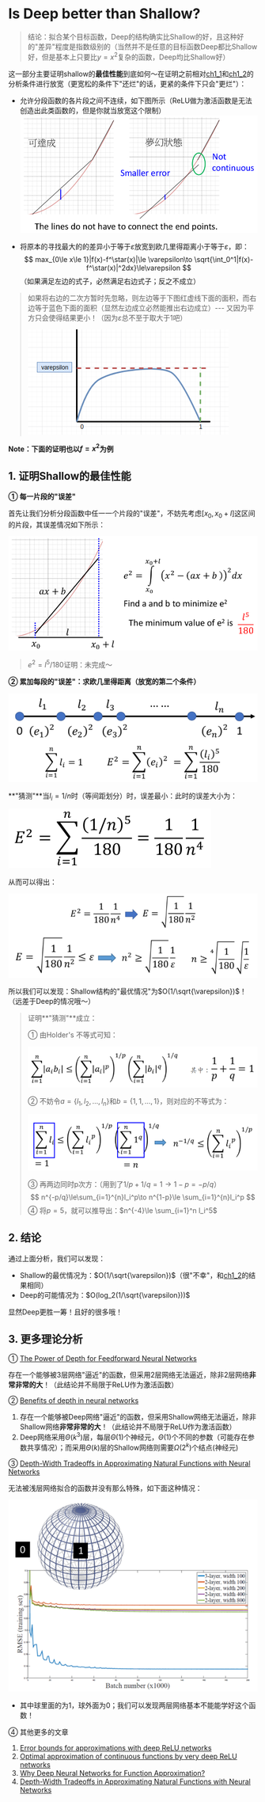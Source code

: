 # Is Deep better than Shallow?

> 结论：拟合某个目标函数，Deep的结构确实比Shallow的好，且这种好的"差异"程度是指数级别的（当然并不是任意的目标函数Deep都比Shallow好，但是基本上只要比$y=x^2$复杂的函数，Deep均比Shallow好）

这一部分主要证明shallow的**最佳性能**到底如何～在证明之前相对[ch1_1](ch1_1.md)和[ch1_2](ch1_2.md)的分析条件进行放宽（更宽松的条件下"还烂"的话，更紧的条件下只会"更烂"）：

- 允许分段函数的各片段之间不连续，如下图所示（ReLU做为激活函数是无法创造出此类函数的，但是你就当放宽这个限制）
  ![](png/c20.png)

- 将原本的寻找最大的的差异小于等于$\varepsilon$放宽到欧几里得距离小于等于$\varepsilon$，即：
  $$
  max_{0\le x\le 1}|f(x)-f^\star(x)|\le \varepsilon\to \sqrt{\int_0^1|f(x)-f^\star(x)|^2dx}\le\varepsilon
  $$
  （如果满足左边的式子，必然满足右边式子；反之不成立）

> 如果将右边的二次方暂时先忽略，则左边等于下图红虚线下面的面积，而右边等于蓝色下面的面积（显然左边成立必然能推出右边成立）--- 又因为平方只会使得结果更小！（因为$\varepsilon$总不至于取大于1吧）
>
> ![](png/c21.png)

**Note：下面的证明也以$f=x^2$为例**

## 1. 证明Shallow的最佳性能

**① 每一片段的"误差"**

首先让我们分析分段函数中任一一个片段的"误差"，不妨先考虑$[x_0,x_0+l]$这区间的片段，其误差情况如下所示：

![](png/c22.png)

> $e^2=l^5/180$证明：未完成～

**② 累加每段的"误差"：求欧几里得距离（放宽的第二个条件）**

![](png/c23.png)

**"猜测"**当$l_i=1/n$时（等间距划分）时，误差最小：此时的误差大小为：

![](png/c24.png)

从而可以得出：

![](png/c27.png)

所以我们可以发现：Shallow结构的"最优情况"为$O(1/\sqrt{\varepsilon})$！（远差于Deep的情况哦～）

> 证明**"猜测"**成立：
>
> ① 由Holder's 不等式可知：
>
> ![](png/c25.png)
>
> ② 不妨令$a=\{l_1,l_2,...,l_n\}$和$b=\{1,1,...,1\}$，则对应的不等式为：
>
> ![](png/c26.png)
>
> ③ 再两边同时p次方：（用到了$1/p+1/q=1\to 1-p=-p/q$）
> $$
> n^{-p/q}\le\sum_{i=1}^{n}l_i^p\to n^{1-p}\le \sum_{i=1}^{n}l_i^p
> $$
> ④ 将$p=5$，就可以推导出：$n^{-4}\le \sum_{i=1}^n l_i^5$

## 2. 结论

通过上面分析，我们可以发现：

- Shallow的最优情况为：$O(1/\sqrt{\varepsilon})$（很"不幸"，和[ch1_2](ch1_2.md)的结果相同）
- Deep的可能情况为：$O(log_2(1/\sqrt{\varepsilon}))$

显然Deep更胜一筹！且好的很多哦！

## 3. 更多理论分析

① [The Power of Depth for Feedforward Neural Networks](https://arxiv.org/abs/1512.03965)

存在一个能够被3层网络"逼近"的函数，但采用2层网络无法逼近，除非2层网络**非常非常的大**！（此结论并不局限于ReLU作为激活函数）

② [Benefits of depth in neural networks](https://arxiv.org/abs/1602.04485)

1. 存在一个能够被Deep网络"逼近"的函数，但采用Shallow网络无法逼近，除非Shallow网络**非常非常的大**！（此结论并不局限于ReLU作为激活函数）
2. Deep网络采用$\Theta(k^3)$层，每层$\Theta(1)$个神经元，$\Theta(1)$个不同的参数（可能存在参数共享情况）；而采用$\Theta(k)$层的Shallow网络则需要$\Omega(2^k)$个结点(神经元)

③ [Depth-Width Tradeoffs in Approximating Natural Functions with Neural Networks](https://arxiv.org/abs/1610.09887)

无法被浅层网络拟合的函数并没有那么特殊，如下面这种情况：

![](png/c28.png)

- 其中球里面的为1，球外面为0；我们可以发现两层网络基本不能能学好这个函数！

④ 其他更多的文章

1. [Error bounds for approximations with deep ReLU networks](https://arxiv.org/abs/1610.01145)
2. [Optimal approximation of continuous functions by very deep ReLU networks](https://arxiv.org/abs/1802.03620)
3. [Why Deep Neural Networks for Function Approximation?](https://arxiv.org/abs/1610.04161)
4. [Depth-Width Tradeoffs in Approximating Natural Functions with Neural Networks](https://arxiv.org/abs/1610.09887)

